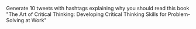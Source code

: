 Generate 10 tweets with hashtags explaining why you should read this book "The Art of Critical Thinking: Developing Critical Thinking Skills for Problem-Solving at Work"
